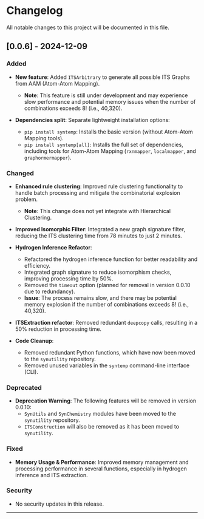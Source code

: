 # Changelog

All notable changes to this project will be documented in this file.  

## [0.0.6] - 2024-12-09

### Added
- **New feature**: Added `ITSArbitrary` to generate all possible ITS Graphs from AAM (Atom-Atom Mapping).  
  - **Note**: This feature is still under development and may experience slow performance and potential memory issues when the number of combinations exceeds 8! (i.e., 40,320).

- **Dependencies split**: Separate lightweight installation options:
  - `pip install syntemp`: Installs the basic version (without Atom-Atom Mapping tools).
  - `pip install syntemp[all]`: Installs the full set of dependencies, including tools for Atom-Atom Mapping (`rxnmapper`, `localmapper`, and `graphormermapper`).

### Changed
- **Enhanced rule clustering**: Improved rule clustering functionality to handle batch processing and mitigate the combinatorial explosion problem.
  - **Note**: This change does not yet integrate with Hierarchical Clustering.
  
- **Improved Isomorphic Filter**: Integrated a new graph signature filter, reducing the ITS clustering time from 78 minutes to just 2 minutes.

- **Hydrogen Inference Refactor**: 
  - Refactored the hydrogen inference function for better readability and efficiency.
  - Integrated graph signature to reduce isomorphism checks, improving processing time by 50%.
  - Removed the `timeout` option (planned for removal in version 0.0.10 due to redundancy).
  - **Issue**: The process remains slow, and there may be potential memory explosion if the number of combinations exceeds 8! (i.e., 40,320).

- **ITSExtraction refactor**: Removed redundant `deepcopy` calls, resulting in a 50% reduction in processing time.

- **Code Cleanup**: 
  - Removed redundant Python functions, which have now been moved to the `synutility` repository.
  - Removed unused variables in the `syntemp` command-line interface (CLI).

### Deprecated
- **Deprecation Warning**: The following features will be removed in version 0.0.10:
  - `SynUtils` and `SynChemistry` modules have been moved to the `synutility` repository.
  - `ITSConstruction` will also be removed as it has been moved to `synutility`.

### Fixed
- **Memory Usage & Performance**: Improved memory management and processing performance in several functions, especially in hydrogen inference and ITS extraction.

### Security
- No security updates in this release.

---
